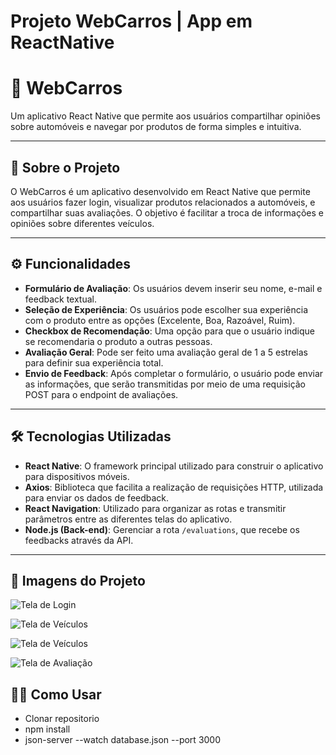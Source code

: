 # Projeto WebCarros | App em ReactNative

# 🚗 WebCarros

Um aplicativo React Native que permite aos usuários compartilhar opiniões sobre automóveis e navegar por produtos de forma simples e intuitiva.

---

## 📝 Sobre o Projeto

O WebCarros é um aplicativo desenvolvido em React Native que permite aos usuários fazer login, visualizar produtos relacionados a automóveis, e compartilhar suas avaliações. O objetivo é facilitar a troca de informações e opiniões sobre diferentes veículos.

---

## ⚙️ Funcionalidades

- **Formulário de Avaliação**: Os usuários devem inserir seu nome, e-mail e feedback textual.
- **Seleção de Experiência**: Os usuários pode escolher sua experiência com o produto entre as opções (Excelente, Boa, Razoável, Ruim).
- **Checkbox de Recomendação**: Uma opção para que o usuário indique se recomendaria o produto a outras pessoas.
- **Avaliação Geral**: Pode ser feito uma avaliação geral de 1 a 5 estrelas para definir sua experiência total.
- **Envio de Feedback**: Após completar o formulário, o usuário pode enviar as informações, que serão transmitidas por meio de uma requisição POST para o endpoint de avaliações.

---

## 🛠️ Tecnologias Utilizadas

- **React Native**: O framework principal utilizado para construir o aplicativo para dispositivos móveis.
- **Axios**: Biblioteca que facilita a realização de requisições HTTP, utilizada para enviar os dados de feedback.
- **React Navigation**: Utilizado para organizar as rotas e transmitir parâmetros entre as diferentes telas do aplicativo.
- **Node.js (Back-end)**: Gerenciar a rota `/evaluations`, que recebe os feedbacks através da API.


---

## 📸 Imagens do Projeto

![Tela de Login](./assets/tela-login.png)

![Tela de Veículos](./assets/tela-veiculos.png)

![Tela de Veículos](./assets/tela-veiculos2.png)

![Tela de Avaliação](./assets/tela-avaliacao.png)

## 👷‍♂️ Como Usar

- Clonar repositorio
- npm install
- json-server --watch database.json --port 3000
